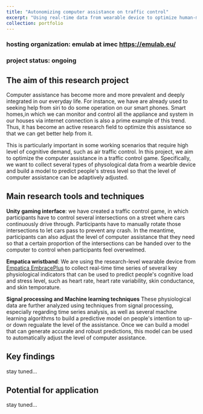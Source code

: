 ```yaml
---
title: "Autonomizing computer assistance on traffic control"
excerpt: "Using real-time data from wearable device to optimize human-machine interaction in a traffic control scenario <br/><img src='/website/images/traffic_control.png'>"
collection: portfolio
---
```


### hosting organization: emulab at imec <https://emulab.eu/> 
### project status: ongoing

## The aim of this research project
Computer assistance has become more and more prevalent and deeply integrated in our everyday life. For instance, we have are already used to seeking help from siri to do some operation on our smart phones. Smart homes,in which we can monitor and control all the appliance and system in our houses via internet connection is also a prime example of this trend. Thus, it has become an active research field to optimize this assistance so that we can get better help from it. 

This is particularly important in some working scenarios that require high level of cognitive demand, such as air traffic control. In this project, we aim to optimize the computer assistance in a traffic control game. Specifically, we want to collect several types of physological data from a wearble device and build a model to predict people's stress level so that the level of computer assistance can be adaptively adjusted. 

## Main research tools and techniques

**Unity gaming interface**: 
we have created a traffic control game, in which participants have to control several intersections on a street where cars continuously drive through. Participants have to manually rotate those intersections to let cars pass to prevent any crash. In the meantime, participants can also adjust the level of computer assistance that they need so that a certain proportion of the intersections can be handed over to the computer to control when participants feel overwelmed.

**Empatica wristband**: 
We are using the research-level wearable device from [Empatica EmbracePlus](https://www.empatica.com/embraceplus/) to collect real-time time series of several key physiological indicators that can be used to predict people's cognitive load and stress level, such as heart rate, heart rate variability, skin conductance, and skin temporature.

**Signal processing and Machine learning techniques**
These physiological data are further analyzed using techniques from signal processing, especially regarding time series analysis, as well as several machine learning algorithms to build a predictive model on people's intention to up- or down regualate the level of the assistance. Once we can build a model that can generate accurate and robust predictions, this model can be used to automatically adjust the level of computer assistance.

## Key findings
stay tuned...
## Potential for application
stay tuned...
